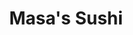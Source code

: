 ---
layout: place
title: "Masa's Sushi"
permalink: /illinois/buffalo-grove/masa-s-sushi.html
stateAbbr: IL
stateName: Illinois
cityName: Buffalo Grove
seo:
  name: "Masa's Sushi"
  type: Restaurant
  links: https://facebook.com/Masas-Sushi-111672018872035/
description: "Simple sushi spot fixing up familiar maki, nigiri & sashimi in compact quarters. Masa's Sushi serves delicious sushi in Buffalo Grove, Illinois. Try fresh Japanese dishes for a great dining experience. Available for takeout, lunch, and dinner."
place_id: ChIJ7YRdgEK8D4gRawyScMOLtdk
photos:
  - name: >-
      places/ChIJ7YRdgEK8D4gRawyScMOLtdk/photos/AeeoHcItbRLtSNY468RelUe-I-IOFqfoS19FmQEdir04Fruex61JEzUE3OyFTaoG-adTTwfrQHh-UlhsLlTM-Xs-rc7VozfALkIFdf3_1FXoAZGvtCSYF4ZqYQtJH8CddZsBrLSIbbtJ6f1H10IQxsDt6Ms_xhLdyB7J1ShGkiACcJBPJL2DLYVSxh1b8pTtLuw0F68SheWfqQlyFi0z4mer0ZmK-ZpLF3aPp-D4Mnrxu0Gxd-b-vdCDxADnotCnlAdgYv4P2k6fIssLNRphcILeMmNCfDqkiyZ_6V0cokqO_p9ROAg9ccu46PMbeF1YIxKlLEdYBKYYXx8PjuDFRz8sq3TnmQIEE54SPpPr06W5UpGjpmqnz4-wl5d0Ft4DeHLUdALB0Jw7NFZXSg9rt13k7H5YKNshPEUCbnVFtD3tH7FrQ8Y
    widthPx: 2882
    heightPx: 2706
    authorAttributions:
      - displayName: Ira Gon
        uri: https://maps.google.com/maps/contrib/101046882135806425785
        photoUri: >-
          https://lh3.googleusercontent.com/a-/ALV-UjV15hNhGiI1sD4NhUp6w618aX5paBTijZadMMCsZCJ7oL65FBvaAw=s100-p-k-no-mo
    flagContentUri: >-
      https://www.google.com/local/imagery/report/?cb_client=maps_api_places.places_api&image_key=!1e10!2sCIHM0ogKEICAgICKjejpoQE&hl=en-US
    googleMapsUri: >-
      https://www.google.com/maps/place//data=!3m4!1e2!3m2!1sCIHM0ogKEICAgICKjejpoQE!2e10!4m2!3m1!1s0x880fbc42805d84ed:0xd9b58bc370920c6b
  - name: >-
      places/ChIJ7YRdgEK8D4gRawyScMOLtdk/photos/AeeoHcKwT33VAFO5qoKvs06X8XWxAH6zYIkt9UDaFcVvAYqkFObIE6nOjvCxouJ7Xm2G3XYJuwHDypdwvOFBct4tb3Pz4QH60olBmlra8A-7-PM9HHbOMBvg2_LXwPgdB0nHHVYcgXiTH_PeAiBYRB_O22J9cnEUV4L0_E-fwFsx6p1EUkxYVVWbMLqjQ7XENzgsbxC1f6HH7jZDDMNGhWoe58uGK7EPZdLUbSskPz1RAed0v0lo8693QwOQcs1lkGFLEu43cbgvSE2F5Na9seKv78ALlhqiW7tXhDWvn8XwO16gJbIluEgJSpBX-hlonEL2zR17CVBZa5oPwfinFcWpASSWw6sJafeGYcQYJeaV7c52OQHt1Xo_G7qIxUYlD5N2IobHuA6eWfglUydL9WLeCyov7D1nC65OwsbWsyRPd_tM4AXu
    widthPx: 1959
    heightPx: 2301
    authorAttributions:
      - displayName: Ольга Козырская
        uri: https://maps.google.com/maps/contrib/117700761206390630634
        photoUri: >-
          https://lh3.googleusercontent.com/a-/ALV-UjWYP_NJMUkoV9v0sM56n-IjgYRLhoCLozWG2ift2vCq7Fl5JBlN=s100-p-k-no-mo
    flagContentUri: >-
      https://www.google.com/local/imagery/report/?cb_client=maps_api_places.places_api&image_key=!1e10!2sCIHM0ogKEICAgMCwx8HF5wE&hl=en-US
    googleMapsUri: >-
      https://www.google.com/maps/place//data=!3m4!1e2!3m2!1sCIHM0ogKEICAgMCwx8HF5wE!2e10!4m2!3m1!1s0x880fbc42805d84ed:0xd9b58bc370920c6b
  - name: >-
      places/ChIJ7YRdgEK8D4gRawyScMOLtdk/photos/AeeoHcLq-Qfgd7FxyPhnmWKUyEYBBG0kz6xorzfe162APRTAvQ51D9zNbhevuUlWVYQHlTto0xHiYx4QBgrnLxDAh1eci9qAGrEF7gugKydn_whL7GOQtGmPjVTTMpbc7nLQ9hunAEE7C7dIHnrKNY45rkYfksa2agV8oAPypRmcRbiQM2piV9QEULaiSVI9gkmjgBOzYZdhBUXCniwnVD9JFv4AanIs208CMDwfALUPvEecXxTe5mEe55NfDYV5LeECDRLlbjLsvF_VIssIM1v0e8urztzXysmSAAYCPhdi0B9BrGHCY3WGopnQc73vhcD1ZIfHNw2osSvrwFyDsjPjUl8mzfaJ4lGfvVKbW7il80pC5Axa-tVhEVNIr2rLyIBHQGPG1h8xBPp-psC0Pe629dhEKO2s0XiyEFHqGgEKn2itSw
    widthPx: 3000
    heightPx: 4000
    authorAttributions:
      - displayName: Jillybilly
        uri: https://maps.google.com/maps/contrib/106462928927888709125
        photoUri: >-
          https://lh3.googleusercontent.com/a-/ALV-UjUQCjlrAJsADD9FE6Q48RtVLCaAYisI5iUPcqKVAaiPtWsUqBiuWQ=s100-p-k-no-mo
    flagContentUri: >-
      https://www.google.com/local/imagery/report/?cb_client=maps_api_places.places_api&image_key=!1e10!2sCIHM0ogKEICAgICLjsrXBw&hl=en-US
    googleMapsUri: >-
      https://www.google.com/maps/place//data=!3m4!1e2!3m2!1sCIHM0ogKEICAgICLjsrXBw!2e10!4m2!3m1!1s0x880fbc42805d84ed:0xd9b58bc370920c6b
  - name: >-
      places/ChIJ7YRdgEK8D4gRawyScMOLtdk/photos/AeeoHcIzad-a2lEunxhqZfiKUxQJi8_MAxN8F_2Z1YHeYnwJbpD1uq1LwY_Tr_0gUGJl_eIbkcg2x94lqQRzDiQuPbvOUYxrvSpL9pYPOGMOZk4o08yfW_kKVPJXDo9mMW5SxBYogYQoIakZHvDtuVs20O6nqLlbgVeVLUhDMmWo9hcbVpMpd-RK2-S1c0jDUwyPTtWEZu8aVZIkQTtZCdRF_P2JucpY02w5qhNgU2Lhtz1D9fuwGryT8sU6fkuvMhuikLkb4YVM9ozqruQEZUxUsAD4Ce0k0LjJt_Jlp_u3h128SxvNzQ6Hm3unFtj3WQlHGbdaIW1jka_Bym6qcZLricUscRRhUiA1DS6NtM5wH1FU39FAQYLlqiuKHI62bCOEpbQUBfzImFhNkbiY1p6TQrVCAS8igbd9zNB9CS8WBTES1HmO
    widthPx: 4032
    heightPx: 3024
    authorAttributions:
      - displayName: JS Shack
        uri: https://maps.google.com/maps/contrib/106909056914223697772
        photoUri: >-
          https://lh3.googleusercontent.com/a-/ALV-UjU3NPQipQg2OgaIejxy1gzxgp2JG_HZ-BuK4uBVX2FTQUQTIp3-=s100-p-k-no-mo
    flagContentUri: >-
      https://www.google.com/local/imagery/report/?cb_client=maps_api_places.places_api&image_key=!1e10!2sCIHM0ogKEICAgICFs7SE6QE&hl=en-US
    googleMapsUri: >-
      https://www.google.com/maps/place//data=!3m4!1e2!3m2!1sCIHM0ogKEICAgICFs7SE6QE!2e10!4m2!3m1!1s0x880fbc42805d84ed:0xd9b58bc370920c6b
  - name: >-
      places/ChIJ7YRdgEK8D4gRawyScMOLtdk/photos/AeeoHcKBmekoZWFKXZW9QXIdrtDMFjgny1PiGfJ2oO4JCl92on-xzEM-7HTNIzHTi35pRrioHa-2VM6t2vQL7vRV9S1Fx7L4U3C-N_ChsWsD6NMJ-5o6946lc6LeHLFdze3fgovgW_HqboyQw_2q_iKJ5uIsuQi-dQ5y7y6cJRhU5Fqr4bsB-snGFODpCoGEC2WAv3uHGd6rA3U7JQqzMsMs5spfLT3qqZKIQF03mzmTZ4EfeLPS_GDc4NEXBaZ_wXLYKiEERD_xrCZO7raGhMGec3bbeDPgk48e_bBcHJpoDB3uKp-S8guoli6OyNRXrsNy-wJ3umoN4HhpQMv4j4O30XEvPIfuuXdltA3GxjJbt9KPqT540OJG2XOkHMrm4gH1FZ7gByzYA6FOpj9U0dcsVN7gTprGBt3AYV-yNLGRwPujakz2
    widthPx: 3024
    heightPx: 4032
    authorAttributions:
      - displayName: Anna Boikova
        uri: https://maps.google.com/maps/contrib/111803048811042082006
        photoUri: >-
          https://lh3.googleusercontent.com/a-/ALV-UjVZwKEiFQ3EW3FT0Sx64EbjbJ3Ij3UqffUZTByyXJV7j8qKxe5YaQ=s100-p-k-no-mo
    flagContentUri: >-
      https://www.google.com/local/imagery/report/?cb_client=maps_api_places.places_api&image_key=!1e10!2sCIHM0ogKEICAgICGgqXu1AE&hl=en-US
    googleMapsUri: >-
      https://www.google.com/maps/place//data=!3m4!1e2!3m2!1sCIHM0ogKEICAgICGgqXu1AE!2e10!4m2!3m1!1s0x880fbc42805d84ed:0xd9b58bc370920c6b
  - name: >-
      places/ChIJ7YRdgEK8D4gRawyScMOLtdk/photos/AeeoHcKe7f47TH93UMlpAPfJPmYcA0JC7__ZKG3EUvYAmsK6D6BpIFGd_vl_-E4tmXS69tYBN2UVQH2SBSDfZ72YQc7uDJiAOlwtlMYIIzuD3g9XLeCyMnaOz7rGaiAoISuYXGmWDDvlH05CS-74YMk-yRRO9XiJ9qLiE9BCd1nRmPoOzZZ9vwYuR4bB60v8gYm4_0LVsxbJ2bUcvMZOocMfJpN9epAGAJwp7cq4fhLJSJYIlvUEgsQhQiyi5dbzK_ActmrXf2HQZKnom8VrR9WfamHkferb5w1HigCWoDZuGGh24R-n-KVDd-yhMq49EKszMPTBRtOsIRA4SZBo9niCpVbQff4xXNO879cMOEYBSDzt0aLxTHdxLbAHUbiHyt0GGz1Df1GDcXfT5fTh6iENib_cfkOx9D0urMdpBhu7mFq-8g
    widthPx: 4032
    heightPx: 3024
    authorAttributions:
      - displayName: Sungtai Kim
        uri: https://maps.google.com/maps/contrib/117492858149305123411
        photoUri: >-
          https://lh3.googleusercontent.com/a/ACg8ocJmIodyDBfBUSu0ui0UBbrj6hnJNi_hJP0UBSJkGiLQGSq06Q=s100-p-k-no-mo
    flagContentUri: >-
      https://www.google.com/local/imagery/report/?cb_client=maps_api_places.places_api&image_key=!1e10!2sCIHM0ogKEICAgICm94Glcg&hl=en-US
    googleMapsUri: >-
      https://www.google.com/maps/place//data=!3m4!1e2!3m2!1sCIHM0ogKEICAgICm94Glcg!2e10!4m2!3m1!1s0x880fbc42805d84ed:0xd9b58bc370920c6b
  - name: >-
      places/ChIJ7YRdgEK8D4gRawyScMOLtdk/photos/AeeoHcK3_3mZhVPhWQkvgB2QXwz-Wt-YywDUgc1QQ2oySQdtdoB5tn6BEagZrK7nxHZ2HOz-Af97RLcNsqC3IGAO9qpT8n0FxDYwO8kjkw7ZcJVy4ZNvz62Z8PKbvjxTTDuQaZwIDG25Id1NPYvHmXxLgW8ZAkscDKD_G6nzo4Mzjy_P3akPapG9VBbL8dH80vVk0smVTNI8M85o4BMFXxppr0eSf-7qcSEfjDF7B5W7-dBU_cfeeR7kmsVFqarhMPvd2vS5CDia9aQUBcqa7ImlOSOQzvMhoQYUvQXzFpT6FuTSwOPYYFngRUy6GVOMXLVBu3UIvDxsCJhtSYlcc4WyMQ-B5oD26xA9RVRe4i-dFPBzd8wSdRRIpvnmaTw-PwJDZUWOPCPFox9teynwSH5JkTBufM2gC94VGVBYb6HeO4w
    widthPx: 3000
    heightPx: 4000
    authorAttributions:
      - displayName: Brian Peña
        uri: https://maps.google.com/maps/contrib/117094053695615518892
        photoUri: >-
          https://lh3.googleusercontent.com/a-/ALV-UjXO4k5P54fJDeN7F--u9zQ5TXh-eCSXvNBa-7FDG2BS3lOtCENG2Q=s100-p-k-no-mo
    flagContentUri: >-
      https://www.google.com/local/imagery/report/?cb_client=maps_api_places.places_api&image_key=!1e10!2sCIHM0ogKEICAgIDjlM30OQ&hl=en-US
    googleMapsUri: >-
      https://www.google.com/maps/place//data=!3m4!1e2!3m2!1sCIHM0ogKEICAgIDjlM30OQ!2e10!4m2!3m1!1s0x880fbc42805d84ed:0xd9b58bc370920c6b
  - name: >-
      places/ChIJ7YRdgEK8D4gRawyScMOLtdk/photos/AeeoHcIpk4wWeYrDea0mh-1B4MHQPkoqucC5uxpEHYrX5EUatlcEeOhX0riCRrgxJkKBWjXPzUA-cxn0IoCN2wIgtCrB14ak_yClNWXHT_rCnCaQLWou_I_iJeeAzxXPXjTBwe7i7Q157ZpTRH2mSCS182H7jOnEXlgM5bd7zP50EJHuxoLXPL51hyVcaqCCyAPnG8TvED1O4h6TegM4BogscsBkc11aypT8gDm5Aol0QoRahu5BbOSXosMijAk11DEkE1JzdDsQB8eoHfdnTiSRjSqFeqxA-YZ4E-aygWNbm20gyPdREGp0KQl7gX4JxXJDDbA9BdtGls_sszgMgAfJ6OMqJbmijg_N4s4sm3Uecp04lvSOIlYcQdzFvKFZ8Lw2vQ4MzXOBSSGrq6siBWZ2io7Y6DsjjQvfw5b4moBX_K8
    widthPx: 3024
    heightPx: 4032
    authorAttributions:
      - displayName: Alicia Bach
        uri: https://maps.google.com/maps/contrib/113188569523476855719
        photoUri: >-
          https://lh3.googleusercontent.com/a/ACg8ocIZ3SzJWct9vbxgGNJhnrErcaPZIflIyyBnF4BQI3ny03eJpA=s100-p-k-no-mo
    flagContentUri: >-
      https://www.google.com/local/imagery/report/?cb_client=maps_api_places.places_api&image_key=!1e10!2sCIHM0ogKEICAgICh96npXQ&hl=en-US
    googleMapsUri: >-
      https://www.google.com/maps/place//data=!3m4!1e2!3m2!1sCIHM0ogKEICAgICh96npXQ!2e10!4m2!3m1!1s0x880fbc42805d84ed:0xd9b58bc370920c6b
  - name: >-
      places/ChIJ7YRdgEK8D4gRawyScMOLtdk/photos/AeeoHcIxPZ0cT-swxkHruUaGNtz9CKF4CwipIQYS0yNIh41M6rwgwugk3MVQSXgPpKkbZzo4xfZQLGUKjs7sexRxRrEluSDO1GEB6lL24xFUsUuYC53QFx2k4B4MZmQ54Um9oLeqRTsPTH7--AETxCXADY9NKw48CW4CEQyW1OE725n806Ef2N_1tZwFwoL-_phVouN3mcGG31-fTf8Z0P5nUDwxpw5C1sfzrG1SXfw3yCUdUcfOTGofPbripK__7AG8NvlyN0Mu7Yewx6fJDRJjvICnCma9TCowsSVnJxPDkeWS7FG-82dqQx2aFUysf1P4_QkwgXnbZ5b4YWdWfQsZLbtb34T7wrUTiQ4NFibrzlbIHsdi9jgSzlsgcNgws1ahySQOXyC2D3vYs6MNsnqwa7GOW1KX8fsb9AZFfngtd0Lqfw
    widthPx: 1081
    heightPx: 1440
    authorAttributions:
      - displayName: 장설화
        uri: https://maps.google.com/maps/contrib/111560859172538163892
        photoUri: >-
          https://lh3.googleusercontent.com/a-/ALV-UjXytNmgEFrbmzcYUJK4dMpRjKqMtcrzjvueP2lHse4P_15iADQ=s100-p-k-no-mo
    flagContentUri: >-
      https://www.google.com/local/imagery/report/?cb_client=maps_api_places.places_api&image_key=!1e10!2sCIHM0ogKEICAgICf6PeIXw&hl=en-US
    googleMapsUri: >-
      https://www.google.com/maps/place//data=!3m4!1e2!3m2!1sCIHM0ogKEICAgICf6PeIXw!2e10!4m2!3m1!1s0x880fbc42805d84ed:0xd9b58bc370920c6b
  - name: >-
      places/ChIJ7YRdgEK8D4gRawyScMOLtdk/photos/AeeoHcLDQDZ3ZRyNTLC-mjDEUlHGrmL5c3SQUPUvh3r8oVe1xRUN35QzxKEwJ5PfJmBKZQamLZX_j5I9TVI4WPm9WV6SeVAjDgo-We4xHER9pGY8AG-3qtj6zXvwe2QhCDipql15FSMpEmgz3aQZFL8AoDq1k12Rwr-COr4lZfFFaCg7QQA9xE5TEFeN9civDjo4U9aEJsOiNlq5xnpW_ob0DUtEe0ftAEhXUSVx4JBGL6301WRc_zKCxQCU1tfJXcbdV0ZiK_p6qMWKqdzbnjZ4vbm0h47vbHWSmy1g3iq3Z-11-mhc9wTRYXyCaa221z8lK6PU4LHyOe1O6VdnfSf_Llgd89BMQFT6aWqvQUQ_zqtb_syinH71g24uxFdEAIsdroiZI5W_qkVZcpG8AbTHoi1-tKCpkT5BQURA9ECrFe2Gjg
    widthPx: 4032
    heightPx: 3024
    authorAttributions:
      - displayName: Lawrence LeVine
        uri: https://maps.google.com/maps/contrib/107907425708998470863
        photoUri: >-
          https://lh3.googleusercontent.com/a-/ALV-UjWfGrr56RqFwRH3dZVe3-4e_0YEZqAaYJPm0Cos_b_uxMdkAWID=s100-p-k-no-mo
    flagContentUri: >-
      https://www.google.com/local/imagery/report/?cb_client=maps_api_places.places_api&image_key=!1e10!2sCIHM0ogKEICAgIDU1cXjDA&hl=en-US
    googleMapsUri: >-
      https://www.google.com/maps/place//data=!3m4!1e2!3m2!1sCIHM0ogKEICAgIDU1cXjDA!2e10!4m2!3m1!1s0x880fbc42805d84ed:0xd9b58bc370920c6b
address: 286 McHenry Rd, Buffalo Grove, IL 60089, USA
street: 286 McHenry Rd
city: Buffalo Grove
state: IL
zip: '60089'
country: USA
neighborhood: null
latitude: '42.158194'
longitude: '-87.961906'
accessibility_options:
  wheelchairAccessibleParking: true
  wheelchairAccessibleEntrance: true
  wheelchairAccessibleRestroom: true
  wheelchairAccessibleSeating: true
business_status: OPERATIONAL
name: Masa's Sushi
google_maps_links:
  directionsUri: >-
    https://www.google.com/maps/dir//''/data=!4m7!4m6!1m1!4e2!1m2!1m1!1s0x880fbc42805d84ed:0xd9b58bc370920c6b!3e0
  placeUri: https://maps.google.com/?cid=15687598548538494059
  writeAReviewUri: >-
    https://www.google.com/maps/place//data=!4m3!3m2!1s0x880fbc42805d84ed:0xd9b58bc370920c6b!12e1
  reviewsUri: >-
    https://www.google.com/maps/place//data=!4m4!3m3!1s0x880fbc42805d84ed:0xd9b58bc370920c6b!9m1!1b1
  photosUri: >-
    https://www.google.com/maps/place//data=!4m3!3m2!1s0x880fbc42805d84ed:0xd9b58bc370920c6b!10e5
primary_type: Sushi Restaurant
opening_hours:
  regular: null
  current: null
secondary_opening_hours:
  regular:
    weekdayDescriptions: null
    type: null
  current:
    weekdayDescriptions: null
    type: null
phone: (847) 541-1777
price_level: PRICE_LEVEL_INEXPENSIVE
price_range: $10 &ndash; $20
rating: '4.8'
rating_count: 203
website: https://facebook.com/Masas-Sushi-111672018872035/
reviews:
  - name: >-
      places/ChIJ7YRdgEK8D4gRawyScMOLtdk/reviews/ChZDSUhNMG9nS0VJQ0FnTUNJaTRlWGRREAE
    relativePublishTimeDescription: a week ago
    rating: 1
    text:
      text: >-
        We are renowned sushi / sashimi lovers. We had high hopes to try Masa's
        sushi as we've heard so much about it. So we ordered a la carte platter
        and boy were we disappointed by the substandard sushi / sashimi ever.


        The white tuna sashimi had rubbery texture. We've had the one that melts
        in your mouth at other sushi restaurants.


        The spider roll, spicy tuna crunch roll, salmon crunch roll was even
        less than mediocre. Our taste buds have been mourning since yesterday.


        Never going back there or recommending this place to anyone.
      languageCode: en
    originalText:
      text: >-
        We are renowned sushi / sashimi lovers. We had high hopes to try Masa's
        sushi as we've heard so much about it. So we ordered a la carte platter
        and boy were we disappointed by the substandard sushi / sashimi ever.


        The white tuna sashimi had rubbery texture. We've had the one that melts
        in your mouth at other sushi restaurants.


        The spider roll, spicy tuna crunch roll, salmon crunch roll was even
        less than mediocre. Our taste buds have been mourning since yesterday.


        Never going back there or recommending this place to anyone.
      languageCode: en
    authorAttribution:
      displayName: Irfan Sadiq
      uri: https://www.google.com/maps/contrib/107292864509588732219/reviews
      photoUri: >-
        https://lh3.googleusercontent.com/a-/ALV-UjUWB4_uXviyfgO2q7FxbzN1UrFTNZ28b1xDkfLobi2FVMFFN9mc=s128-c0x00000000-cc-rp-mo-ba4
    publishTime: '2025-04-04T17:34:07.534480Z'
    flagContentUri: >-
      https://www.google.com/local/review/rap/report?postId=ChZDSUhNMG9nS0VJQ0FnTUNJaTRlWGRREAE&d=17924085&t=1
    googleMapsUri: >-
      https://www.google.com/maps/reviews/data=!4m6!14m5!1m4!2m3!1sChZDSUhNMG9nS0VJQ0FnTUNJaTRlWGRREAE!2m1!1s0x880fbc42805d84ed:0xd9b58bc370920c6b
  - name: >-
      places/ChIJ7YRdgEK8D4gRawyScMOLtdk/reviews/ChdDSUhNMG9nS0VJQ0FnSUQzeXZucTJRRRAB
    relativePublishTimeDescription: 5 months ago
    rating: 5
    text:
      text: >-
        Their Masa's special #2 was the perfect size for takeout. Liked how they
        had various sizes available. Looked great and tasted fresh!
      languageCode: en
    originalText:
      text: >-
        Their Masa's special #2 was the perfect size for takeout. Liked how they
        had various sizes available. Looked great and tasted fresh!
      languageCode: en
    authorAttribution:
      displayName: Ellie Kang
      uri: https://www.google.com/maps/contrib/116844202728734595577/reviews
      photoUri: >-
        https://lh3.googleusercontent.com/a-/ALV-UjX7Bc6Sao7y45J74MIKvA7CGGkYkgIFZe0B0qIkRhH0NulzixE3=s128-c0x00000000-cc-rp-mo-ba7
    publishTime: '2024-11-14T02:52:22.613520Z'
    flagContentUri: >-
      https://www.google.com/local/review/rap/report?postId=ChdDSUhNMG9nS0VJQ0FnSUQzeXZucTJRRRAB&d=17924085&t=1
    googleMapsUri: >-
      https://www.google.com/maps/reviews/data=!4m6!14m5!1m4!2m3!1sChdDSUhNMG9nS0VJQ0FnSUQzeXZucTJRRRAB!2m1!1s0x880fbc42805d84ed:0xd9b58bc370920c6b
  - name: >-
      places/ChIJ7YRdgEK8D4gRawyScMOLtdk/reviews/ChZDSUhNMG9nS0VJQ0FnSUNManNxQmR3EAE
    relativePublishTimeDescription: 9 months ago
    rating: 5
    text:
      text: >-
        Fresh homemade sushi, that's delicious with amazing customer service and
        prices! Quality handmade sushi with prices that won't break the bank.
        The godzilla roll was the best roll out of the four we tried. We enjoyed
        their lunch specials, and we will be back to try more menu items. 😋
      languageCode: en
    originalText:
      text: >-
        Fresh homemade sushi, that's delicious with amazing customer service and
        prices! Quality handmade sushi with prices that won't break the bank.
        The godzilla roll was the best roll out of the four we tried. We enjoyed
        their lunch specials, and we will be back to try more menu items. 😋
      languageCode: en
    authorAttribution:
      displayName: Jillybilly
      uri: https://www.google.com/maps/contrib/106462928927888709125/reviews
      photoUri: >-
        https://lh3.googleusercontent.com/a-/ALV-UjUQCjlrAJsADD9FE6Q48RtVLCaAYisI5iUPcqKVAaiPtWsUqBiuWQ=s128-c0x00000000-cc-rp-mo-ba5
    publishTime: '2024-06-20T12:48:56.734786Z'
    flagContentUri: >-
      https://www.google.com/local/review/rap/report?postId=ChZDSUhNMG9nS0VJQ0FnSUNManNxQmR3EAE&d=17924085&t=1
    googleMapsUri: >-
      https://www.google.com/maps/reviews/data=!4m6!14m5!1m4!2m3!1sChZDSUhNMG9nS0VJQ0FnSUNManNxQmR3EAE!2m1!1s0x880fbc42805d84ed:0xd9b58bc370920c6b
  - name: >-
      places/ChIJ7YRdgEK8D4gRawyScMOLtdk/reviews/ChdDSUhNMG9nS0VJQ0FnSURNcUpUQm9RRRAB
    relativePublishTimeDescription: 5 years ago
    rating: 4
    text:
      text: >-
        The sushi was good. The place is kind of cold though because of the
        winter time and they don't have a heater really where the dining tables
        are. It's pretty cold when someone walks through the door and you're
        sitting at the tables. They don't have a big variety of vegetable rolls
        though for people who do not eat meat or fish. But the staff is really
        nice and friendly.
      languageCode: en
    originalText:
      text: >-
        The sushi was good. The place is kind of cold though because of the
        winter time and they don't have a heater really where the dining tables
        are. It's pretty cold when someone walks through the door and you're
        sitting at the tables. They don't have a big variety of vegetable rolls
        though for people who do not eat meat or fish. But the staff is really
        nice and friendly.
      languageCode: en
    authorAttribution:
      displayName: Dagmar Andersen
      uri: https://www.google.com/maps/contrib/100169663144519905038/reviews
      photoUri: >-
        https://lh3.googleusercontent.com/a-/ALV-UjVW7wznyzEoR3fDhHLIha9zVoLtZXnKtIL9X5940JfGW4iiWkP8=s128-c0x00000000-cc-rp-mo-ba3
    publishTime: '2019-12-15T00:58:07.380804Z'
    flagContentUri: >-
      https://www.google.com/local/review/rap/report?postId=ChdDSUhNMG9nS0VJQ0FnSURNcUpUQm9RRRAB&d=17924085&t=1
    googleMapsUri: >-
      https://www.google.com/maps/reviews/data=!4m6!14m5!1m4!2m3!1sChdDSUhNMG9nS0VJQ0FnSURNcUpUQm9RRRAB!2m1!1s0x880fbc42805d84ed:0xd9b58bc370920c6b
  - name: >-
      places/ChIJ7YRdgEK8D4gRawyScMOLtdk/reviews/ChZDSUhNMG9nS0VJQ0FnSURuenJ5OVRREAE
    relativePublishTimeDescription: 6 months ago
    rating: 5
    text:
      text: |-
        Great family owned restaurant.
        Best sushi we’ve had in the Midwest!!
      languageCode: en
    originalText:
      text: |-
        Great family owned restaurant.
        Best sushi we’ve had in the Midwest!!
      languageCode: en
    authorAttribution:
      displayName: mahmoud jasaar
      uri: https://www.google.com/maps/contrib/104939928928698052081/reviews
      photoUri: >-
        https://lh3.googleusercontent.com/a-/ALV-UjUx2x8tpUNI4LNUCjy1uyTYMUe5WcXcBFY9gE6mt0rdMCsAfXf_=s128-c0x00000000-cc-rp-mo-ba5
    publishTime: '2024-10-05T21:49:44.937681Z'
    flagContentUri: >-
      https://www.google.com/local/review/rap/report?postId=ChZDSUhNMG9nS0VJQ0FnSURuenJ5OVRREAE&d=17924085&t=1
    googleMapsUri: >-
      https://www.google.com/maps/reviews/data=!4m6!14m5!1m4!2m3!1sChZDSUhNMG9nS0VJQ0FnSURuenJ5OVRREAE!2m1!1s0x880fbc42805d84ed:0xd9b58bc370920c6b
parking_options:
  freeParkingLot: true
  freeStreetParking: true
  valetParking: false
payment_options:
  acceptsCreditCards: true
  acceptsDebitCards: true
  acceptsCashOnly: false
  acceptsNfc: true
allow_dogs: null
curbside_pickup: null
delivery: null
dine_in: true
good_for_children: null
good_for_groups: null
good_for_sports: false
live_music: false
menu_for_children: false
outdoor_seating: false
reservable: true
restroom: true
serves_beer: false
serves_breakfast: false
serves_brunch: false
serves_cocktails: false
serves_coffee: false
serves_dinner: true
serves_dessert: null
serves_lunch: true
serves_vegetarian_food: null
serves_wine: false
takeout: true
summary: >-
  Simple sushi spot fixing up familiar maki, nigiri & sashimi in compact
  quarters.

---